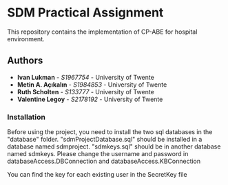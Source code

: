 # SDM Practical Assignment

This repository contains the implementation of CP-ABE for hospital environment.

## Authors

* **Ivan Lukman** - *S1967754* - University of Twente
* **Metin A. Açıkalın** - *S1984853* - University of Twente
* **Ruth Scholten** - *S133777* - University of Twente
* **Valentine Legoy** - *S2178192* - University of Twente

### Installation
Before using the project, you need to install the two sql databases in the "database" folder.
"sdmProjectDatabase.sql" should be installed in a database named sdmproject.
"sdmkeys.sql" should be in another database named sdmkeys.
Please change the username and password in databaseAccess.DBConnection and databaseAccess.KBConnection

You can find the key for each existing user in the SecretKey file
